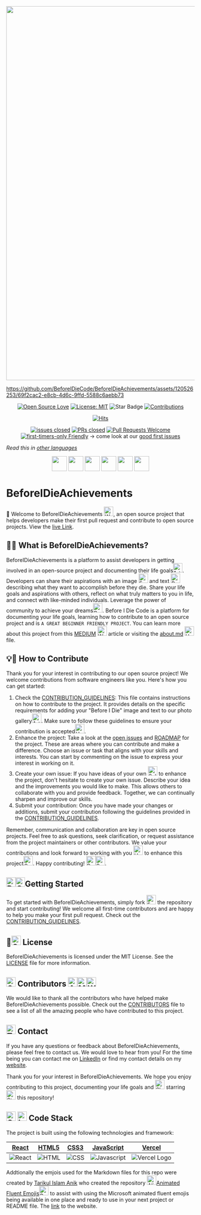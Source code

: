 <img src="https://github.com/BeforeIDieCode/BeforeIDieAchievements/assets/120526253/2d903a3b-50dc-409b-a64f-975142ee2b65" width="1000">

https://github.com/BeforeIDieCode/BeforeIDieAchievements/assets/120526253/69f2cac2-e8cb-4d6c-9ffd-5588c6aebb73

<center>

[![Open Source Love](https://firstcontributions.github.io/open-source-badges/badges/open-source-v1/open-source.svg)](https://github.com/firstcontributions/open-source-badges)
[![License: MIT](https://img.shields.io/badge/License-MIT-yellow.svg)](https://opensource.org/licenses/MIT)
<img src="https://img.shields.io/static/v1?label=%F0%9F%8C%9F&message=If%20Useful&style=style=social&color=004AAD" alt="Star Badge"/>
<a href="https://github.com/BeforeIDieCode/BeforeIDieAchievements/fork" ><img src="https://img.shields.io/badge/Contributions-welcome-violet.svg?style=flat&logo=git" alt="Contributions" /></a>

[![Hits](https://hits.sh/github.com/BeforeIDieCode/BeforeIDieAchievements.svg?style=flat&label=Visitors&color=014BAD&labelColor=FCE93B)](https://hits.sh/github.com/BeforeIDieCode/BeforeIDieAchievements/)

[![issues closed](https://img.shields.io/github/issues-closed/BeforeIDieCode/BeforeIDieAchievements)](https://github.com/BeforeIDieCode/BeforeIDieAchievements/issues)
[![PRs closed](https://img.shields.io/github/issues-pr-closed/BeforeIDieCode/BeforeIDieAchievements)](https://github.com/BeforeIDieCode/BeforeIDieAchievements/pulls)
[![Pull Requests Welcome](https://img.shields.io/badge/PRs-welcome-brightgreen.svg?style=flat)](http://makeapullrequest.com)
[![first-timers-only Friendly](https://img.shields.io/badge/first--timers--only-friendly-blue.svg)](http://www.firsttimersonly.com/)
→ come look at our [good first issues](https://github.com/BeforeIDieCode/BeforeIDieAchievements/issues?q=is%3Aissue+is%3Aopen+label%3A%22good+first+issue%22)

</center>

_Read this in [other languages](https://github.com/BeforeIDieCode/BeforeIDieAchievements/blob/main/translations/Translations.md)_

<center>
<a href="https://github.com/BeforeIDieCode/BeforeIDieAchievements/blob/main/translations/Hindi/README.md"><img src="https://hatscripts.github.io/circle-flags/flags/in.svg" width="40"></a>
<a href="https://github.com/BeforeIDieCode/BeforeIDieAchievements/blob/main/translations/French/README.md"><img src="https://hatscripts.github.io/circle-flags/flags/fr.svg" width="40"></a>
<a href="https://github.com/BeforeIDieCode/BeforeIDieAchievements/blob/main/translations/Spanish/README.md"><img src="https://hatscripts.github.io/circle-flags/flags/es.svg" width="40"></a>
<a href="https://github.com/BeforeIDieCode/BeforeIDieAchievements/blob/main/translations/Mandarin_Chinese/README.md"><img src="https://hatscripts.github.io/circle-flags/flags/cn.svg" width="40"></a>
<a href="https://github.com/BeforeIDieCode/BeforeIDieAchievements/blob/main/translations/Arabic/README.md"><img src="https://hatscripts.github.io/circle-flags/flags/sa.svg" width="40"></a>
<a href="https://github.com/BeforeIDieCode/BeforeIDieAchievements/blob/main/translations/Arabic/README.md"><img src="https://hatscripts.github.io/circle-flags/flags/ae.svg" width="40"></a>
</center>

# BeforeIDieAchievements

🌟 Welcome to BeforeIDieAchievements <img src="https://raw.githubusercontent.com/Tarikul-Islam-Anik/Animated-Fluent-Emojis/master/Emojis/Hand%20gestures/Waving%20Hand.png" alt="Waving Hand" width="25" height="25" />, an open source project that helps developers make their first pull request and contribute to open source projects. View the [live Link](https://before-i-die-achievements.vercel.app/).

## 🚀🎯 What is BeforeIDieAchievements?

BeforeIDieAchievements is a platform to assist developers in getting involved in an open-source project and documenting their life goals<img src="https://raw.githubusercontent.com/Tarikul-Islam-Anik/Animated-Fluent-Emojis/master/Emojis/Activities/1st%20Place%20Medal.png" alt="1st Place Medal" width="25" height="25" />. Developers can share their aspirations with an image <img src="https://raw.githubusercontent.com/Tarikul-Islam-Anik/Animated-Fluent-Emojis/master/Emojis/Activities/Framed%20Picture.png" alt="Framed Picture" width="25" height="25" /> and text <img src="https://raw.githubusercontent.com/Tarikul-Islam-Anik/Animated-Fluent-Emojis/master/Emojis/Objects/Pen.png" alt="Pen" width="25" height="25" /> describing what they want to accomplish before they die. Share your life goals and aspirations with others, reflect on what truly matters to you in life, and connect with like-minded individuals. Leverage the power of community to achieve your dreams<img src="https://raw.githubusercontent.com/Tarikul-Islam-Anik/Animated-Fluent-Emojis/master/Emojis/Smilies/Beaming%20Face%20with%20Smiling%20Eyes.png" alt="Beaming Face with Smiling Eyes" width="25" height="25" />. Before I Die Code is a platform for documenting your life goals, learning how to contribute to an open source project and is `A GREAT BEGINNER FRIENDLY PROJECT`. You can learn more about this project from this [MEDIUM](https://xanderclemens.medium.com/discover-your-life-goals-and-make-your-first-open-source-contribution-with-before-i-die-code-aea8e1130d96) <img src="https://raw.githubusercontent.com/Tarikul-Islam-Anik/Animated-Fluent-Emojis/master/Emojis/Hand%20gestures/Writing%20Hand.png" alt="Writing Hand" width="25" height="25" /> article or visiting the [about.md](https://github.com/BeforeIDieCode/BeforeIDieAchievements/blob/main/about.md) <img src="https://raw.githubusercontent.com/Tarikul-Islam-Anik/Animated-Fluent-Emojis/master/Emojis/Smilies/Upside-Down%20Face.png" alt="Upside-Down Face" width="25" height="25" /> file.

## 💡🔗 How to Contribute

Thank you for your interest in contributing to our open source project! We welcome contributions from software engineers like you. Here's how you can get started:

1. Check the [CONTRIBUTION_GUIDELINES](https://github.com/BeforeIDieCode/BeforeIDieAchievements/blob/main/CONTRIBUTION-GUIDELINES.md): This file contains instructions on how to contribute to the project. It provides details on the specific requirements for adding your "Before I Die" image and text to our photo gallery<img src="https://raw.githubusercontent.com/Tarikul-Islam-Anik/Animated-Fluent-Emojis/master/Emojis/Activities/Artist%20Palette.png" alt="Artist Palette" width="25" height="25" />. Make sure to follow these guidelines to ensure your contribution is accepted<img src="https://raw.githubusercontent.com/Tarikul-Islam-Anik/Animated-Fluent-Emojis/master/Emojis/Smilies/Hundred%20Points.png" alt="Hundred Points" width="25" height="25" />.
2. Enhance the project: Take a look at the [open issues](https://github.com/BeforeIDieCode/BeforeIDieAchievements/issues) and [ROADMAP](https://github.com/BeforeIDieCode/BeforeIDieAchievements/blob/main/ROADMAP.md) for the project. These are areas where you can contribute and make a difference. Choose an issue or task that aligns with your skills and interests. You can start by commenting on the issue to express your interest in working on it.
3. Create your own issue: If you have ideas of your own <img src="https://raw.githubusercontent.com/Tarikul-Islam-Anik/Animated-Fluent-Emojis/master/Emojis/Smilies/Saluting%20Face.png" alt="Saluting Face" width="25" height="25" /> to enhance the project, don't hesitate to create your own issue. Describe your idea and the improvements you would like to make. This allows others to collaborate with you and provide feedback. Together, we can continually sharpen and improve our skills.
4. Submit your contribution: Once you have made your changes or additions, submit your contribution following the guidelines provided in the [CONTRIBUTION_GUIDELINES](https://github.com/BeforeIDieCode/BeforeIDieAchievements/blob/main/CONTRIBUTION-GUIDELINES.md).

Remember, communication and collaboration are key in open source projects. Feel free to ask questions, seek clarification, or request assistance from the project maintainers or other contributors. We value your contributions and look forward to working with you <img src="https://raw.githubusercontent.com/Tarikul-Islam-Anik/Animated-Fluent-Emojis/master/Emojis/Hand%20gestures/Handshake.png" alt="Handshake" width="25" height="25" /> to enhance this project<img src="https://raw.githubusercontent.com/Tarikul-Islam-Anik/Animated-Fluent-Emojis/master/Emojis/Travel%20and%20places/Sun%20with%20Face.png" alt="Sun with Face" width="25" height="25" />.
Happy contributing! <img src="https://raw.githubusercontent.com/Tarikul-Islam-Anik/Animated-Fluent-Emojis/master/Emojis/Travel%20and%20places/Rocket.png" alt="Rocket" width="25" height="25" /><img src="https://raw.githubusercontent.com/Tarikul-Islam-Anik/Animated-Fluent-Emojis/master/Emojis/Smilies/Smiling%20Face%20with%20Halo.png" alt="Smiling Face with Halo" width="25" height="25" />.

## <img src="https://raw.githubusercontent.com/Tarikul-Islam-Anik/Animated-Fluent-Emojis/master/Emojis/Travel%20and%20places/Racing%20Car.png" alt="Racing Car" width="25" height="25" /><img src="https://raw.githubusercontent.com/Tarikul-Islam-Anik/Animated-Fluent-Emojis/master/Emojis/Symbols/Green%20Square.png" alt="Green Square" width="25" height="25" />Getting Started

To get started with BeforeIDieAchievements, simply fork <img src="https://raw.githubusercontent.com/Tarikul-Islam-Anik/Animated-Fluent-Emojis/master/Emojis/Food/Fork%20and%20Knife.png" alt="Fork and Knife" width="25" height="25" /> the repository and start contributing! We welcome all first-time contributors and are happy to help you make your first pull request. Check out the [CONTRIBUTION_GUIDELINES](https://github.com/BeforeIDieCode/BeforeIDieAchievements/blob/main/CONTRIBUTION-GUIDELINES.md).

## 🎉<img src="https://raw.githubusercontent.com/Tarikul-Islam-Anik/Animated-Fluent-Emojis/master/Emojis/Symbols/Cool%20Button.png" alt="Cool Button" width="25" height="25" /> License

BeforeIDieAchievements is licensed under the MIT License. See the [LICENSE](https://github.com/BeforeIDieCode/BeforeIDieAchievements/blob/main/LICENSE) file for more information.

## <img src="https://raw.githubusercontent.com/Tarikul-Islam-Anik/Animated-Fluent-Emojis/master/Emojis/Hand%20gestures/Open%20Hands.png" alt="Open Hands" width="25" height="25" /> Contributors <img src="https://raw.githubusercontent.com/Tarikul-Islam-Anik/Animated-Fluent-Emojis/master/Emojis/People/Artist.png" alt="Artist" width="25" height="25" /><img src="https://raw.githubusercontent.com/Tarikul-Islam-Anik/Animated-Fluent-Emojis/master/Emojis/People/Man%20Mechanic.png" alt="Man Mechanic" width="25" height="25" /><img src="https://raw.githubusercontent.com/Tarikul-Islam-Anik/Animated-Fluent-Emojis/master/Emojis/People/Woman%20Superhero.png" alt="Woman Superhero" width="25" height="25" />

We would like to thank all the contributors who have helped make BeforeIDieAchievements possible. Check out the [CONTRIBUTORS](https://github.com/BeforeIDieCode/BeforeIDieAchievements/blob/main/CONTRIBUTORS.md) file to see a list of all the amazing people who have contributed to this project.

## <img src="https://raw.githubusercontent.com/Tarikul-Islam-Anik/Animated-Fluent-Emojis/master/Emojis/Objects/Telephone%20Receiver.png" alt="Telephone Receiver" width="25" height="25" /> Contact

If you have any questions or feedback about BeforeIDieAchievements, please feel free to contact us. We would love to hear from you! For the time being you can contact me on [LinkedIn](https://www.linkedin.com/in/alexanderclemens/) or find my contact details on my [website](https://www.xanderclemens.com/).

Thank you for your interest in BeforeIDieAchievements. We hope you enjoy contributing to this project, documenting your life goals and <img src="https://raw.githubusercontent.com/Tarikul-Islam-Anik/Animated-Fluent-Emojis/master/Emojis/Travel%20and%20places/Shooting%20Star.png" alt="Shooting Star" width="25" height="25" /> starring <img src="https://raw.githubusercontent.com/Tarikul-Islam-Anik/Animated-Fluent-Emojis/master/Emojis/Travel%20and%20places/Star.png" alt="Star" width="25" height="25" /> this repository!

## <img src="https://raw.githubusercontent.com/Tarikul-Islam-Anik/Animated-Fluent-Emojis/master/Emojis/Objects/Gear.png" alt="Gear" width="25" height="25" /> <img src="https://raw.githubusercontent.com/Tarikul-Islam-Anik/Animated-Fluent-Emojis/master/Emojis/Objects/Laptop.png" alt="Laptop" width="25" height="25" /> Code Stack

The project is built using the following technologies and framework:

| [React](https://reactjs.org/)                                                                                            | [HTML5](https://developer.mozilla.org/en-US/docs/Web/Guide/HTML/HTML5)                                                  | [CSS3](https://developer.mozilla.org/en-US/docs/Web/CSS)                                                               | [JavaScript](https://developer.mozilla.org/en-US/docs/Web/JavaScript)                                                         | [Vercel](https://vercel.com/)                                                                                                  |
| ------------------------------------------------------------------------------------------------------------------------ | ----------------------------------------------------------------------------------------------------------------------- | ---------------------------------------------------------------------------------------------------------------------- | ----------------------------------------------------------------------------------------------------------------------------- | ------------------------------------------------------------------------------------------------------------------------------ |
| ![React](https://github.com/BeforeIDieCode/BeforeIDieAchievements/assets/120526253/b681fe95-b7e3-47cd-8a41-20db2f79a66a) | ![HTML](https://github.com/BeforeIDieCode/BeforeIDieAchievements/assets/120526253/8f07a06b-4077-4a17-8e48-5947d3563d9c) | ![CSS](https://github.com/BeforeIDieCode/BeforeIDieAchievements/assets/120526253/6f0b848d-3a51-448c-b064-a66befeda493) | ![Javascript](https://github.com/BeforeIDieCode/BeforeIDieAchievements/assets/120526253/9ae42a50-e3b9-4a64-b6a0-9727754f9ba6) | ![Vercel Logo](https://github.com/BeforeIDieCode/BeforeIDieAchievements/assets/120526253/ede31c78-f092-4ffd-946b-4f6fda32885e) |

Addtionally the emjois used for the Markdown files for this repo were created by [Tarikul Islam Anik](https://github.com/Tarikul-Islam-Anik) who created the repository <img src="https://raw.githubusercontent.com/Tarikul-Islam-Anik/Animated-Fluent-Emojis/master/Emojis/Smilies/Alien.png" alt="Alien" width="25" height="25" />[Animated Fluent Emojis](https://github.com/Tarikul-Islam-Anik/Animated-Fluent-Emojis)<img src="https://raw.githubusercontent.com/Tarikul-Islam-Anik/Animated-Fluent-Emojis/master/Emojis/Smilies/Bomb.png" alt="Bomb" width="25" height="25" /> to assist with using the Microsoft animated fluent emojis being available in one place and ready to use in your next project or README file. The [link](https://animated-fluent-emoji.vercel.app/) to the website.
